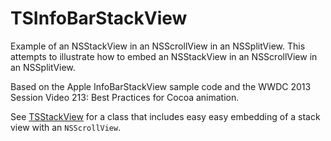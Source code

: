 TSInfoBarStackView
===================

Example of an NSStackView in an NSScrollView in an NSSplitView. This attempts to illustrate how to embed an NSStackView in an NSScrollView in an NSSplitView.

Based on the Apple InfoBarStackView sample code and the WWDC 2013 Session Video 213: Best Practices for Cocoa animation.

See [TSStackView](https://github.com/mugginsoft/TSStackView) for a class that includes easy easy embedding of a stack view with an `NSScrollView`.

